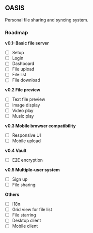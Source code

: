 ## OASIS

Personal file sharing and syncing system.

### Roadmap

**v0.1: Basic file server**

+ [ ] Setup
+ [ ] Login
+ [ ] Dashboard
+ [ ] File upload
+ [ ] File list
+ [ ] File download

**v0.2 File preview**

+ [ ] Text file preview
+ [ ] Image display
+ [ ] Video play
+ [ ] Music play

**v0.3 Mobile browser compatibility**

+ [ ] Responsive UI
+ [ ] Mobile upload

**v0.4 Vault**

+ [ ] E2E encryption

**v0.5 Multiple-user system**

+ [ ] Sign up
+ [ ] File sharing

**Others**

+ [ ] I18n
+ [ ] Grid view for file list
+ [ ] File starring
+ [ ] Desktop client
+ [ ] Mobile client